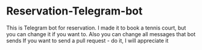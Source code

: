 # Reservation-Telegram-bot
This is Telegram bot for reservation.
I made it to book a tennis court, but you can change it if you want to.
Also you can change all messages that bot sends
If you want to send a pull request - do it, I will appreciate it
